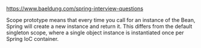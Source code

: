 https://www.baeldung.com/spring-interview-questions

Scope prototype means that every time you call for an instance of the Bean, Spring will create a new instance and return it. This differs from the default singleton scope, where a single object instance is instantiated once per Spring IoC container.